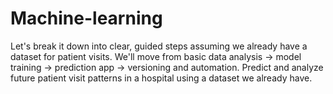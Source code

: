 # Machine-learning
 Let's break it down into clear, guided steps assuming we already have a dataset for patient visits. We'll move from basic data analysis → model training → prediction app → versioning and automation.
Predict and analyze future patient visit patterns in a hospital using a dataset we already have.

